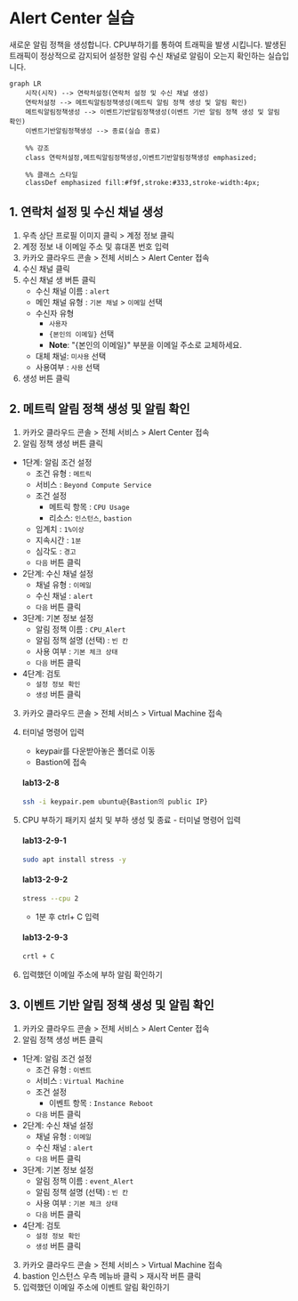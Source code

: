 # Alert Center 실습

새로운 알림 정책을 생성합니다. CPU부하기를 통하여 트래픽을 발생 시킵니다. 
발생된 트래픽이 정상적으로 감지되어 설정한 알림 수신 채널로 알림이 오는지 확인하는 실습입니다.

``` mermaid
graph LR
    시작(시작) --> 연락처설정(연락처 설정 및 수신 채널 생성)
    연락처설정 --> 메트릭알림정책생성(메트릭 알림 정책 생성 및 알림 확인)
    메트릭알림정책생성 --> 이벤트기반알림정책생성(이벤트 기반 알림 정책 생성 및 알림 확인)
    이벤트기반알림정책생성 --> 종료(실습 종료)

    %% 강조
    class 연락처설정,메트릭알림정책생성,이벤트기반알림정책생성 emphasized;
    
    %% 클래스 스타일
    classDef emphasized fill:#f9f,stroke:#333,stroke-width:4px;
```

## 1. 연락처 설정 및 수신 채널 생성


1. 우측 상단 프로필 이미지 클릭 > 계정 정보 클릭
2. 계정 정보 내 이메일 주소 및 휴대폰 번호 입력
3. 카카오 클라우드 콘솔 > 전체 서비스 > Alert Center 접속
4. 수신 채널 클릭
5. 수신 채널 생 버튼 클릭
    - 수신 채널 이름 : `alert`
    - 메인 채널 유형 : `기본 채널` > `이메일` 선택
    - 수신자 유형
        -  `사용자`
        - `{본인의 이메일}` 선택
        - **Note**: "{본인의 이메일}" 부분을 이메일 주소로 교체하세요.
    - 대체 채널: `미사용` 선택
    - 사용여부 : `사용` 선택
6. 생성 버튼 클릭

## 2. 메트릭 알림 정책 생성 및 알림 확인
1. 카카오 클라우드 콘솔 > 전체 서비스 > Alert Center 접속
2. 알림 정책 생성 버튼 클릭
 - 1단계: 알림 조건 설정
    - 조건 유형 : `메트릭`
    - 서비스 : `Beyond Compute Service`
    - 조건 설정
        - 메트릭 항목 : `CPU Usage`
        - 리소스: `인스턴스`, `bastion`
    - 임계치 : `1%이상`
    - 지속시간 : `1분`
    - 심각도 : `경고`
    - `다음` 버튼 클릭
- 2단계: 수신 채널 설정
    - 채널 유형 : `이메일`
    - 수신 채널 : `alert`
    - `다음` 버튼 클릭
- 3단계: 기본 정보 설정
    - 알림 정책 이름 : `CPU_Alert`
    - 알림 정책 설명 (선택) : `빈 칸`
    - 사용 여부 : `기본 체크 상태`
    - `다음` 버튼 클릭
- 4단계: 검토
    - `설정 정보 확인`
    - `생성` 버튼 클릭
3. 카카오 클라우드 콘솔 > 전체 서비스 > Virtual Machine 접속
4. 터미널 명령어 입력
    - keypair를 다운받아놓은 폴더로 이동
    - Bastion에 접속
  
    #### **lab13-2-8**
    ```bash
    ssh -i keypair.pem ubuntu@{Bastion의 public IP}
    ```
5. CPU 부하기 패키지 설치 및 부하 생성 및 종료 - 터미널 명령어 입력
  
    #### **lab13-2-9-1**
    ```bash
    sudo apt install stress -y
    ```
  
    #### **lab13-2-9-2**
    ```bash
    stress --cpu 2
    ```
    - 1분 후 ctrl+ C 입력
  
    #### **lab13-2-9-3**
    ```bash 
    crtl + C 
    ```
    
6. 입력했던 이메일 주소에 부하 알림 확인하기

## 3. 이벤트 기반 알림 정책 생성 및 알림 확인
1. 카카오 클라우드 콘솔 > 전체 서비스 > Alert Center 접속
2. 알림 정책 생성 버튼 클릭
 - 1단계: 알림 조건 설정
    - 조건 유형 : `이벤트`
    - 서비스 : `Virtual Machine`
    - 조건 설정
        - 이벤트 항목 : `Instance Reboot`
    - `다음` 버튼 클릭
- 2단계: 수신 채널 설정
    - 채널 유형 : `이메일`
    - 수신 채널 : `alert`
    - `다음` 버튼 클릭
- 3단계: 기본 정보 설정
    - 알림 정책 이름 : `event_Alert`
    - 알림 정책 설명 (선택) : `빈 칸`
    - 사용 여부 : `기본 체크 상태`
    - `다음` 버튼 클릭
- 4단계: 검토
    - `설정 정보 확인`
    - `생성` 버튼 클릭
3. 카카오 클라우드 콘솔 > 전체 서비스 > Virtual Machine 접속
4. bastion 인스턴스 우측 메뉴바 클릭 > 재시작 버튼 클릭
5. 입력했던 이메일 주소에 이벤트 알림 확인하기

